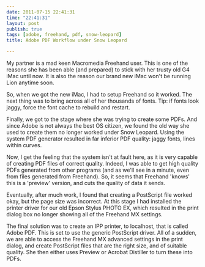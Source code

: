 ```yaml
---
date: 2011-07-15 22:41:31
time: "22:41:31"
layout: post
publish: true
tags: [adobe, freehand, pdf, snow-leopard]
title: Adobe PDF Workflow under Snow Leopard

---
```



My partner is a mad keen Macromedia Freehand user. This is one of the reasons she
has been able (and prepared) to stick with her trusty old G4 iMac until now.
It is also the reason our brand new iMac won't be running Lion anytime soon.

So, when we got the new iMac, I had to setup Freehand so it worked. The next thing
was to bring across all of her thousands of fonts. Tip: if fonts look jaggy, force
the font cache to rebuild and restart.

Finally, we got to the stage where she was trying to create some PDFs. And since
Adobe is not always the best OS citizen, we found the old way she used to create
them no longer worked under Snow Leopard. Using the system PDF generator resulted
in far inferior PDF quality: jaggy fonts, lines within curves.

Now, I get the feeling that the system isn't at fault here, as it is very capable
of creating PDF files of correct quality. Indeed, I was able to get high quality
PDFs generated from other programs (and as we'll see in a minute, even from files
generated from Freehand). So, it seems that Freehand 'knows' this is a 'preview'
version, and cuts the quality of data it sends.

Eventually, after much work, I found that creating a PostScript file worked okay,
but the page size was incorrect. At this stage I had installed the printer
driver for our old Epson Stylus PHOTO EX, which resulted in the print dialog box
no longer showing all of the Freehand MX settings.

The final solution was to create an IPP printer, to localhost, that is called Adobe
PDF. This is set to use the generic PostScript driver. All of a sudden, we are able
to access the Freehand MX advanced settings in the print dialog, and create
PostScript files that are the right size, and of suitable quality. She then either
uses Preview or Acrobat Distiller to turn these into PDFs.

